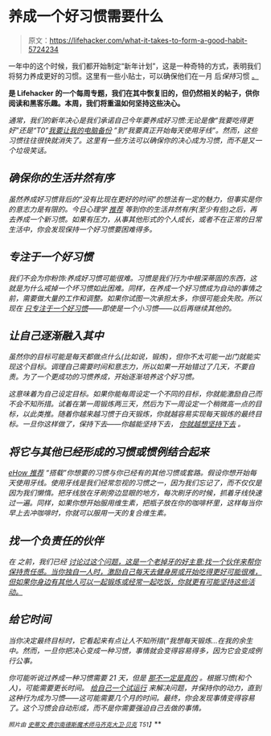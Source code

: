 # 养成一个好习惯需要什么

> 原文：<https://lifehacker.com/what-it-takes-to-form-a-good-habit-5724234>

一年中的这个时候，我们都开始制定“新年计划”，这是一种奇特的方式，表明我们将努力养成更好的习惯。这里有一些小贴士，可以确保他们在一月 后*保持*习惯 [。](https://lifehacker.com/top-10-strategies-for-making-your-new-years-resolution-5971803)



[](http://lifehacker.com/tag/blast-from-the-past)**是 Lifehacker 的一个每周专题，我们在其中恢复旧的，但仍然相关的帖子，供你阅读和黑客乐趣。本周，我们将重温如何坚持这些决心。**

*通常，我们的新年决心是我们承诺自己今年要养成好习惯:无论是像“我要吃得更好”还是“T0”[我要让我的电脑备份](http://lifehacker.com/theres-no-excuse-for-not-backing-up-your-computer-do-1547987206) ”到“我要真正开始每天使用牙线”。然而，这些习惯往往很快就消失了。这里有一些方法可以确保你的决心成为习惯，而不是又一个垃圾笑话。*

## *确保你的生活井然有序*

*虽然养成好习惯背后的“没有比现在更好的时间”的想法有一定的魅力，但事实是你的意志力是有限的。今日心理学 [推荐](http://www.psychologytoday.com/blog/creatures-habit/200909/when-should-i-change-what-should-i-change-four-tips) 等到你的生活井然有序(至少有些)之后，再去养成一个新习惯。如果有压力，从事其他形式的个人成长，或者不在正常的日常生活中，你会发现保持一个好习惯要困难得多。*

## *专注于一个好习惯*

*我们不会为你粉饰:养成好习惯可能很难。习惯是我们行为中根深蒂固的东西，这就是为什么戒掉一个坏习惯如此困难。同样，在养成一个好习惯成为自动的事情之前，需要做大量的工作和调整。如果你试图一次承担太多，你很可能会失败。所以现在 [只专注于一个好习惯](http://my-bad-habits.blogspot.com/2010/06/what-went-right-you-focused-on-one.html)——即使是一个小习惯——以后再继续其他的。*

## *让自己逐渐融入其中*

*虽然你的目标可能是每天都做点什么(比如说，锻炼)，但你不太可能一出门就能实现这个目标。调理自己需要时间和意志力，所以如果一开始错过了几天，不要自责。为了一个更成功的习惯养成，开始逐渐培养这个好习惯。*

*这意味着为自己设定目标。如果你能每周设定一个不同的目标，你就能激励自己而不会不知所措。试着在第一周锻炼两三天，然后为下一周设定一个稍微高一点的目标，以此类推。随着你越来越习惯于白天锻炼，你就越容易实现每天锻炼的最终目标。一旦你这样做了，保持下去——你越能坚持下去， [你就越想坚持下去](https://lifehacker.com/how-seinfelds-productivity-secret-fixed-my-procrastinat-5886128) 。*

## *将它与其他已经形成的习惯或惯例结合起来*

*[eHow 推荐](http://www.ehow.com/how_4529490_form-good-habits.html) “搭载”你想要的习惯与你已经有的其他习惯或套路。假设你想开始每天使用牙线。使用牙线是我们经常忽视的习惯之一，因为我们忘记了，而不仅仅是因为我们懒惰。把牙线放在牙刷旁边显眼的地方，每次刷牙的时候，抓着牙线快速过一遍。同样，如果你想开始服用维生素，把瓶子放在你的咖啡杯里，这样每当你早上去冲咖啡时，你就可以服用一天的复合维生素。*

## *找一个负责任的伙伴*

*在 之前，我们已经 [讨论过这个问题，这是一个老掉牙的好主意:找一个伙伴来帮你保持责任感。当你独自一人时，激励自己每天去健身房或开始吃得更好可能很难，但如果你身边有其他人可以一起锻炼或经常一起吃饭，你就更有可能坚持这些活动。](http://lifehacker.com/get-a-money-buddy-to-help-motivate-good-financial-habit-30944315)*

## *给它时间*

*当你决定最终目标时，它看起来有点让人不知所措(“我想每天锻炼...在我的余生中。然而，一旦你把决心变成一种习惯，事情就会变得容易得多，因为它会变成例行公事。*

*你可能听说过养成一种习惯需要 21 天，但是 [那不一定是真的](https://lifehacker.com/why-habits-arent-always-formed-in-21-days-5926583) 。根据习惯(和个人)，可能需要更长时间。 [给自己一个试运行](http://lifehacker.com/give-your-new-year-s-resolutions-a-30-day-trial-to-work-5863684) 来解决问题，并保持你的动力，直到这种行为成为习惯——这可能需要几个月的时间。最终，你会发现事情变得容易了。这个习惯会自动形成，而不是你需要强迫自己去做的事情。*

*<small>*照片由*</small> [<small>*史蒂文·费尔南德斯*</small>](http://www.flickr.com/photos/stevenfernandez/5043114949/)<small></small>*[<small>*魔术师马齐克*</small>](http://www.flickr.com/photos/cefeida/3568645018/)<small></small>*[<small>*大卫·贝克*</small>](http://www.flickr.com/photos/davidbaker/415385131) <small>*T51】*</small>***